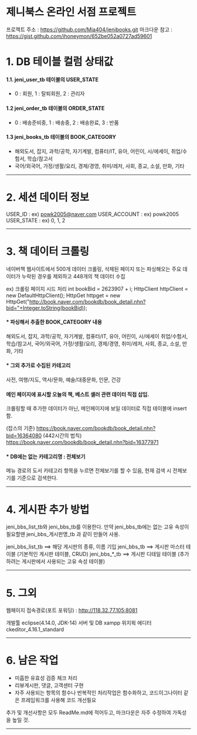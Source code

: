 제니북스 온라인 서점 프로젝트
=============
프로젝트 주소 : https://github.com/Mia404/jenibooks.git
마크다운 참고 : https://gist.github.com/ihoneymon/652be052a0727ad59601

# 1. DB 테이블 컬럼 상태값
#### 1.1. jeni_user_tb 테이블의 USER_STATE
- 0 : 회원, 1 : 탈퇴회원, 2 : 관리자

#### 1.2 jeni_order_tb 테이블의 ORDER_STATE
- 0 : 배송준비중, 1 : 배송중, 2 : 배송완료, 3 : 반품

#### 1.3 jeni_books_tb 테이블의 BOOK_CATEGORY
- 해외도서, 잡지, 과학/공학, 자기계발, 컴퓨터/IT, 유아, 어린이, 시/에세이, 취업/수험서, 학습/참고서 
- 국어/외국어, 가정/생활/요리, 경제/경영, 취미/레저, 사회, 종교, 소설, 만화, 기타

- - -

# 2. 세션 데이터 정보 
USER_ID      : ex) powk2005@naver.com
USER_ACCOUNT : ex) powk2005
USER_STATE   : ex) 0, 1, 2

- - -

# 3. 책 데이터 크롤링
네이버책 웹사이트에서 500개 데이터 크롤링, 삭제된 페이지 또는 파싱해오는 주요 데이터가 누락된 경우를 제외하고 448개의 책 데이터 수집

ex) 크롤링 페이지 시드 처리
int bookBid = 2623907 + i;
HttpClient httpClient = new DefaultHttpClient();
HttpGet httpget = new HttpGet("http://book.naver.com/bookdb/book_detail.nhn?bid="+Integer.toString(bookBid));

#### * 파싱해서 추출한 BOOK_CATEGORY 내용
해외도서, 잡지, 과학/공학, 자기계발, 컴퓨터/IT, 유아, 어린이, 시/에세이
취업/수험서, 학습/참고서, 국어/외국어, 가정/생활/요리, 경제/경영, 취미/레저, 사회, 종교, 소설, 만화, 기타

#### * 그외 추가로 수집된 카테고리
사전, 여행/지도, 역사/문화, 예술/대중문화, 인문, 건강

#### 메인 페이지에 표시할 오늘의 책, 베스트 셀러 관련 데이터 직접 삽입.
크롤링할 때 추가한 데이터가 아닌, 메인페이지에 보일 데이터로 직접 테이블에 insert함.

(잡스의 기준) https://book.naver.com/bookdb/book_detail.nhn?bid=16364080
(442시간의 법칙) https://book.naver.com/bookdb/book_detail.nhn?bid=16377971

#### * DB에는 없는 카테고리명 : 전체보기
메뉴 경로의 도서 카테고리 항목을 누르면 전체보기를 할 수 있음, 현재 검색 시 전체보기를 기준으로 검색한다.

- - -

# 4. 게시판 추가 방법
jeni_bbs_list_tb와 jeni_bbs_tb를 이용한다. 
만약 jeni_bbs_tb에는 없는 고유 속성이 필요할땐  jeni_bbs_게시판명_tb 과 같이 만들어 사용.

jeni_bbs_list_tb ==> 해당 게시판의 종류, 이름 기입
jeni_bbs_tb      ==> 게시판 마스터 테이블 (기본적인 게시판 테이블, CRUD)
jeni_bbs_*_tb    ==> 게시판 디테일 테이블 (추가하려는 게시판에서 사용되는 고유 속성 테이블)

- - -

# 5. 그외
웹페이지 접속경로(포트 포워딩) : http://118.32.77.105:8081

개발툴 eclipse(4.14.0, JDK-14)
서버 및 DB xampp
위지윅 에디터 ckeditor_4.16.1_standard

- - -

# 6. 남은 작업
- 미흡한 유효성 검증 체크 처리
- 리뷰게시판, 댓글, 고객센터 구현
- 자주 사용되는 항목의 함수나 반복적인 처리작업은 함수화하고, 코드이그나이터 같은 프레임워크를 사용해 코드 개선필요 

추가 및 개선사항은 모두 ReadMe.md에 적어두고, 마크다운은 자주 수정하여 가독성을 높일 것.
- - -